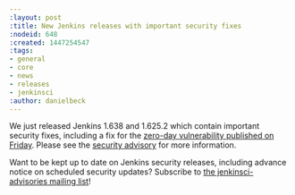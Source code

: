 ```yaml
---
:layout: post
:title: New Jenkins releases with important security fixes
:nodeid: 648
:created: 1447254547
:tags:
- general
- core
- news
- releases
- jenkinsci
:author: danielbeck
---
```

We just released Jenkins 1.638 and 1.625.2 which contain important security fixes, including a fix for the [zero-day vulnerability published on Friday](/content/mitigating-unauthenticated-remote-code-execution-0-day-jenkins-cli). Please see the [security advisory](https://wiki.jenkins-ci.org/display/SECURITY/Jenkins+Security+Advisory+2015-11-11) for more information.

Want to be kept up to date on Jenkins security releases, including advance notice on scheduled security updates? Subscribe to [the jenkinsci-advisories mailing list](https://groups.google.com/forum/#!forum/jenkinsci-advisories)!
